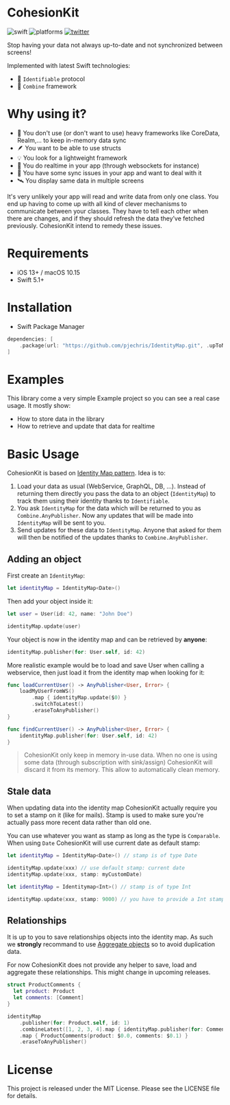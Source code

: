 # CohesionKit

![swift](https://img.shields.io/badge/Swift-5.1%2B-orange?logo=swift&logoColor=white)
![platforms](https://img.shields.io/badge/Platforms-iOS%20%7C%20macOS-lightgrey)
[![twitter](https://img.shields.io/badge/twitter-pjechris-1DA1F2?logo=twitter&logoColor=white)](https://twitter.com/pjechris)

Stop having your data not always up-to-date and not synchronized between screens! 

Implemented with latest Swift technologies:

- 📇 `Identifiable` protocol
- 🧰 `Combine` framework

# Why using it?

- 🦕 You don't use (or don't want to use) heavy frameworks like CoreData, Realm,... to keep in-memory data sync
- 🪶 You want to be able to use structs
- 💡 You look for a lightweight framework
- 🔁 You do realtime in your app (through websockets for instance)
- 🐛 You have some sync issues in your app and want to deal with it
- 🛰️ You display same data in multiple screens

It's very unlikely your app will read and write data from only one class. You end up having to come up with all kind of clever mechanisms to communicate between your classes. They have to tell each other when there are changes, and if they should refresh the data they’ve fetched previously. CohesionKit intend to remedy these issues.

# Requirements

- iOS 13+ / macOS 10.15
- Swift 5.1+

# Installation

- Swift Package Manager

```swift
dependencies: [
    .package(url: "https://github.com/pjechris/IdentityMap.git", .upToNextMajor(from: "0.1.0"))
]
```

# Examples

This library come a very simple Example project so you can see a real case usage. It mostly show:

- How to store data in the library
- How to retrieve and update that data for realtime

# Basic Usage

CohesionKit is based on [Identity Map pattern](http://martinfowler.com/eaaCatalog/identityMap.html). Idea is to:

1. Load your data as usual (WebService, GraphQL, DB, ...). Instead of returning them directly you pass the data to an object (`IdentityMap`) to track them using their identity thanks to `Identifiable`.
1. You ask `IdentityMap` for the data which will be returned to you as `Combine.AnyPublisher`. Now any updates that will be made into `IdentityMap` will be sent to you.
2. Send updates for these data to `IdentityMap`. Anyone that asked for them will then be notified of the updates thanks to `Combine.AnyPublisher`.

## Adding an object

First create an `IdentityMap`:

```swift
let identityMap = IdentityMap<Date>()
```

Then add your object inside it:

```swift
let user = User(id: 42, name: "John Doe")

identityMap.update(user)
```

Your object is now in the identity map and can be retrieved by **anyone**:

```swift
identityMap.publisher(for: User.self, id: 42)
```

More realistic example would be to load and save User when calling a webservice, then just load it from the identity map when looking for it:

```swift
func loadCurrentUser() -> AnyPublisher<User, Error> {
    loadMyUserFromWS()
        .map { identityMap.update($0) }
        .switchToLatest()
        .eraseToAnyPublisher()
}

func findCurrentUser() -> AnyPublisher<User, Error> {
    identityMap.publisher(for: User.self, id: 42)
}
```

> CohesionKit only keep in memory in-use data. When no one is using some data (through subscription with sink/assign) CohesionKit will discard it from its memory. This allow to automatically clean memory.

## Stale data

When updating data into the identity map CohesionKit actually require you to set a stamp on it (like for mails). Stamp is used to make sure you're actually pass more recent data rather than old one.

You can use whatever you want as stamp as long as the type is `Comparable`. When using `Date` CohesionKit will use current date as default stamp:

```swift
let identityMap = IdentityMap<Date>() // stamp is of type Date

identityMap.update(xxx) // use default stamp: current date
identityMap.update(xxx, stamp: myCustomDate)

let identityMap = Identitymap<Int>() // stamp is of type Int

identityMap.update(xxx, stamp: 9000) // you have to provide a Int stamp
```

## Relationships

It is up to you to save relationships objects into the identity map. As such we **strongly** recommand to use [Aggregate objects](https://swiftunwrap.com/article/modeling-done-right/) so to avoid duplication data.

For now CohesionKit does not provide any helper to save, load and aggregate these relationships. This might change in upcoming releases.

```swift
struct ProductComments {
  let product: Product
  let comments: [Comment]
}

identityMap
    .publisher(for: Product.self, id: 1)
    .combineLatest([1, 2, 3, 4].map { identityMap.publisher(for: Comment.self, id: $0) }.combineLatest())
    .map { ProductComments(product: $0.0, comments: $0.1) }
    .eraseToAnyPublisher()
```

# License

This project is released under the MIT License. Please see the LICENSE file for details.

